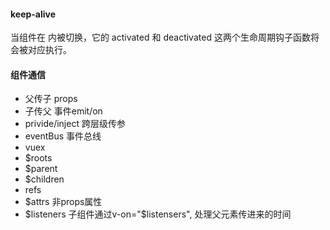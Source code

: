 #### keep-alive
当组件在 <keep-alive> 内被切换，它的 activated 和 deactivated 这两个生命周期钩子函数将会被对应执行。

#### 组件通信
* 父传子 props
* 子传父 事件emit/on
* privide/inject  跨层级传参
* eventBus 事件总线
* vuex
* $roots
* $parent
* $children
* refs
* $attrs 非props属性
* $listeners 子组件通过v-on="$listensers", 处理父元素传进来的时间

#### 